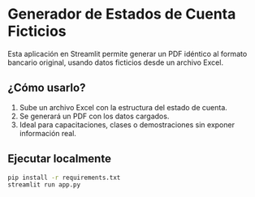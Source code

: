 # Generador de Estados de Cuenta Ficticios

Esta aplicación en Streamlit permite generar un PDF idéntico al formato bancario original, usando datos ficticios desde un archivo Excel.

## ¿Cómo usarlo?

1. Sube un archivo Excel con la estructura del estado de cuenta.
2. Se generará un PDF con los datos cargados.
3. Ideal para capacitaciones, clases o demostraciones sin exponer información real.

## Ejecutar localmente

```bash
pip install -r requirements.txt
streamlit run app.py
```
